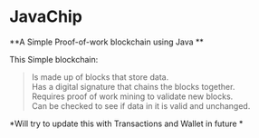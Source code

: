 # JavaChip <br>

**A Simple Proof-of-work blockchain using Java  **

This Simple blockchain:   
> Is made up of blocks that store data.  
> Has a digital signature that chains the blocks together.  
> Requires proof of work mining to validate new blocks.  
> Can be checked to see if data in it is valid and unchanged.  
  
*Will try to update this with Transactions and Wallet in future  *

 
 

